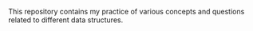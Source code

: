 This repository contains my practice of various concepts and questions related to different data structures.